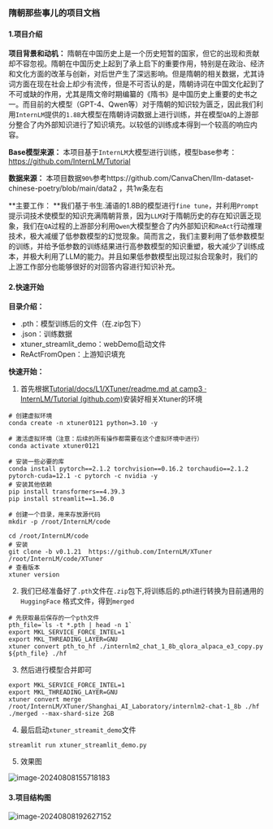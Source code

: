 ### 隋朝那些事儿的项目文档

#### 1.项目介绍

**项目背景和动机：** 隋朝在中国历史上是一个历史短暂的国家，但它的出现和贡献却不容忽视。隋朝在中国历史上起到了承上启下的重要作用，特别是在政治、经济和文化方面的改革与创新，对后世产生了深远影响。但是隋朝的相关数据，尤其诗词方面在现在社会上却少有流传，但是不可否认的是，隋朝诗词在中国文化起到了不可或缺的作用，尤其是隋文帝时期编纂的《隋书》是中国历史上重要的史书之一。而目前的大模型（GPT-4、Qwen等）对于隋朝的知识较为匮乏，因此我们利用`InternLM`提供的`1.8B`大模型在隋朝诗词数据上进行训练，并在模型`QA`的上游部分整合了内外部知识进行了知识填充。以较低的训练成本得到一个较高的响应内容。

**Base模型来源：** 本项目基于`InternLM`大模型进行训练，模型base参考：https://github.com/InternLM/Tutorial

**数据来源：** 本项目数据`90%`参考https://github.com/CanvaChen/llm-dataset-chinese-poetry/blob/main/data2 ，共1w条左右

**主要工作： **我们基于书生.浦语的1.8B的模型进行`fine tune`，并利用`Prompt`提示词技术使模型的知识充满隋朝背景，因为`LLM`对于隋朝历史的存在知识匮乏现象，我们在`QA`过程的上游部分利用`Qwen`大模型整合了内外部知识和`ReAct`行动推理技术，极大减缓了低参数模型的幻觉现象。简而言之，我们主要利用了低参数模型的训练，并给予低参数的训练结果进行高参数模型的知识重塑，极大减少了训练成本，并极大利用了LLM的能力。并且如果低参数模型出现过拟合现象时，我们的上游工作部分也能够很好的对回答内容进行知识补充。





#### 2.快速开始

**目录介绍：**

- .pth：模型训练后的文件（在.zip包下）
- .json：训练数据
- xtuner_streamlit_demo：webDemo启动文件
- ReActFromOpen：上游知识填充

**快速开始：**

1. 首先根据[Tutorial/docs/L1/XTuner/readme.md at camp3 · InternLM/Tutorial (github.com)](https://github.com/InternLM/Tutorial/blob/camp3/docs/L1/XTuner/readme.md)安装好相关Xtuner的环境

```shell
# 创建虚拟环境
conda create -n xtuner0121 python=3.10 -y

# 激活虚拟环境（注意：后续的所有操作都需要在这个虚拟环境中进行）
conda activate xtuner0121

# 安装一些必要的库
conda install pytorch==2.1.2 torchvision==0.16.2 torchaudio==2.1.2 pytorch-cuda=12.1 -c pytorch -c nvidia -y
# 安装其他依赖
pip install transformers==4.39.3
pip install streamlit==1.36.0

# 创建一个目录，用来存放源代码
mkdir -p /root/InternLM/code

cd /root/InternLM/code
# 安装
git clone -b v0.1.21  https://github.com/InternLM/XTuner /root/InternLM/code/XTuner
# 查看版本
xtuner version
```

2. 我们已经准备好了`.pth`文件在`.zip`包下,将训练后的.pth进行转换为目前通用的 `HuggingFace` 格式文件，得到`merged`

```shell
# 先获取最后保存的一个pth文件
pth_file=`ls -t *.pth | head -n 1`
export MKL_SERVICE_FORCE_INTEL=1
export MKL_THREADING_LAYER=GNU
xtuner convert pth_to_hf ./internlm2_chat_1_8b_qlora_alpaca_e3_copy.py ${pth_file} ./hf
```

3. 然后进行模型合并即可

```shell
export MKL_SERVICE_FORCE_INTEL=1
export MKL_THREADING_LAYER=GNU
xtuner convert merge /root/InternLM/XTuner/Shanghai_AI_Laboratory/internlm2-chat-1_8b ./hf ./merged --max-shard-size 2GB
```

4. 最后启动`xtuner_streamit_demo`文件

```shell
streamlit run xtuner_streamlit_demo.py
```

5. 效果图

![image-20240808155718183](C:\Users\Administrator\AppData\Roaming\Typora\typora-user-images\image-20240808155718183.png)



#### 3.项目结构图

![image-20240808192627152](C:\Users\Administrator\AppData\Roaming\Typora\typora-user-images\image-20240808192627152.png)

